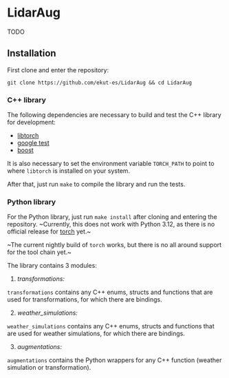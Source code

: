 
# LidarAug

TODO

## Installation

First clone and enter the repository:

`git clone https://github.com/ekut-es/LidarAug && cd LidarAug`

### C++ library

The following dependencies are necessary to build and test the C++ library for development:

- [libtorch](https://pytorch.org/get-started/locally/)
- [google test](https://github.com/google/googletest)
- [boost](https://www.boost.org/)

It is also necessary to set the environment variable `TORCH_PATH` to point to where `libtorch` is installed on your system.

After that, just run `make` to compile the library and run the tests.

### Python library

For the Python library, just run `make install` after cloning and entering the repository.
~Currently, this does not work with Python 3.12, as there is no official release for [torch](https://github.com/pytorch/pytorch/issues/110436) yet.~

~The current nightly build of `torch` works, but there is no all around support for the tool chain yet.~

The library contains 3 modules:

1. *transformations:*

`transformations` contains any C++ enums, structs and functions that are used for transformations, for which there are bindings.

2. *weather_simulations:*

`weather_simulations` contains any C++ enums, structs and functions that are used for weather simulations, for which there are bindings.

3. *augmentations:*

`augmentations` contains the Python wrappers for any C++ function (weather simulation or transformation).
